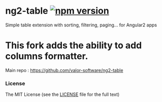 # ng2-table [![npm version](https://badge.fury.io/js/ng2-table.svg)](http://badge.fury.io/js/ng2-table)
Simple table extension with sorting, filtering, paging... for Angular2 apps

# This fork adds the ability to add columns formatter.

Main repo : https://github.com/valor-software/ng2-table

### License

The MIT License (see the [LICENSE](https://github.com/valor-software/ng2-table/blob/master/LICENSE) file for the full text)
